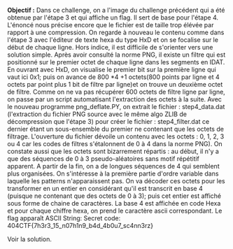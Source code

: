 **Objectif :** Dans ce challenge, on a l'image du challenge précédent qui a été obtenue par l'étape 3 et qui affiche un flag. Il sert de base pour l'étape 4.
L'énoncé nous précise encore que le fichier est de taille trop élévée par rapport à une compression.
On regarde à nouveau le contenu comme dans l'étape 3 avec l'éditeur de texte hexa du type HxD et on se focalise sur le début de chaque ligne.
Hors indice, il est difficile de s'orienter vers une solution simple. Après avoir consulté la norme PNG, il existe un filtre qui est positionné sur le premier octet
de chaque ligne dans les segments en IDAT. En ouvrant avec HxD, on visualise le premier bit sur la première ligne qui vaut ici 0x1;
puis on avance de 800 *4 +1 octets(800 points par ligne et 4 octets par point plus 1 bit de filtre par ligne)et on trouve un deuxième octet de filtre.
Comme on ne va pas récupérer 600 octets de filtre ligne par ligne, on passe par un script automatisant l'extraction des octets à la suite.
Avec le nouveau programme png_deflate.PY, on extrait le fichier : step4_data.dat (l'extraction du fichier PNG source avec le même algo ZLIB de décompression que l'étape 3)
pour créer le fichier : step4_filter.dat ce dernier étant un sous-ensemble du premier ne contenant que les octets de filtrage.
L'ouverture du fichier dévoile un contenu avec les octets : 0, 1, 2, 3 ou 4 car les codes de filtres s'étalonnent de 0 à 4 dans la norme PNG). On constate aussi que les octets
sont bizarrement répartis : au début, il n'y a que des séquences de 0 à 3 pseudo-aléatoires sans motif répétitif apparent. A partir de la fin, on a de longues séquences de 4
qui semblent plus organisées. On s'intéresse à la première partie d'ordre variable dans laquelle les patterns n'apparaissent pas. On va décoder ces octets pour les transformer
en un entier en considérant qu'il est transcrit en base 4 (puisque ne contenant que des octets de 0 à 3); puis cet entier est affiché sous forme de chaine de caractères. 
La base 4 est affichée en code Hexa et pour chaque chiffre hexa, on prend le caractère ascii correspondant.
Le flag apparaît ASCII String: Secret code: 404CTF{7h3r3_15_n07h1n9_b4d_4b0u7_sc4nn3rz}

Voir la solution.
